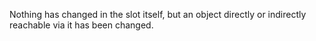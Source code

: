 Nothing has changed in the slot itself, but an object directly or indirectly reachable via it has been changed.